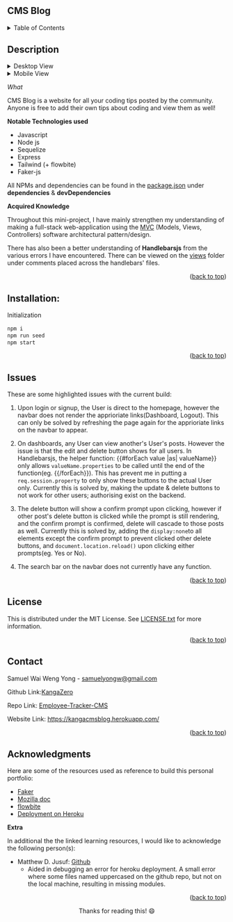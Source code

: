 # <CMS-Blog>
## CMS Blog
<a id="readme-top"></a>

<!-- TABLE OF CONTENTS -->
<details>
  <summary>Table of Contents</summary>
  <ol>
    <li><a href="#description">Description</a></li>
    <li><a href="#installation">Installation</a></li>
    <li><a href="issues">Issues></a></li>
    <!-- <li><a href="#usage">Usage</a></li> -->
    <li><a href="#license">License</a></li>
    <li><a href="#contact">Contact</a></li>
    <li><a href="#acknowledgments">Acknowledgments</a></li>
  </ol>
</details>

<!-- ABOUT THE PROJECT -->
## Description
<details> <summary>Desktop View</summary>

![Desktop-view](./public/images/Desktop-view.png)

</details>

<details><summary>Mobile View</summary>

<p align="center">
<img src="./public/images/Mobile-view.png"/>
</p>

</details>

*What*

CMS Blog is a website for all your coding tips posted by the community. Anyone is free to add their own tips about coding and view them as well!

**Notable Technologies used**
- Javascript
- Node js
- Sequelize
- Express
- Tailwind (+ flowbite)
- Faker-js

All NPMs and dependencies can be found in the [package.json](./package.json) under <strong>dependencies</strong> & <strong>devDependencies</strong>

**Acquired Knowledge**

Throughout this mini-project, I have mainly strengthen my understanding of making a full-stack web-application using the [MVC](https://developer.mozilla.org/en-US/docs/Glossary/MVC) (Models, Views, Controllers) software architectural pattern/design.

There has also been a better understanding of <strong>Handlebarsjs</strong> from the various errors I have encountered. There can be viewed on the [views](./views/) folder under comments placed across the handlebars' files.

<p align="right">(<a href="#readme-top">back to top</a>)</p>

<!--INSTALLATION-->
## Installation:
Initialization 
```
npm i 
npm run seed
npm start 
```
<p align="right">(<a href="#readme-top">back to top</a>)</p>

## Issues

These are some highlighted issues with the current build:

1. Upon login or signup, the User is direct to the homepage, however the navbar does not render the apprioriate links(Dashboard, Logout). This can only be solved by refreshing the page again for the apprioriate links on the navbar to appear.

2. On dashboards, any User can view another's User's posts. However the issue is that the edit and delete button shows for all users. In Handlebarsjs, the helper function: {{#forEach value |as| valueName}} only allows ```valueName.properties``` to be called until the end of the function(eg. {{/forEach}}). This has prevent me in putting a ```req.session.property``` to only show these buttons to the actual User only. Currently this is solved by, making the update & delete buttons to not work for other users; authorising exist on the backend. 

3. The delete button will show a confirm prompt upon clicking, however if other post's delete button is clicked while the prompt is still rendering, and the confirm prompt is confirmed, delete will cascade to those posts as well. Currently this is solved by, adding the ```display:none```to all elements except the confirm prompt to prevent clicked other delete buttons, and ```document.location.reload()``` upon clicking either prompts(eg. Yes or No).

4. The search bar on the navbar does not currently have any function.


<p align="right">(<a href="#readme-top">back to top</a>)</p>

<!-- LICENSE -->
## License
This is distributed under the MIT License. See [LICENSE.txt](./LICENSE) for more information.

<p align="right">(<a href="#readme-top">back to top</a>)</p>

<!-- CONTACT -->
## Contact

Samuel Wai Weng Yong - <a href="mailto:samuelyongw@gmail.com"> samuelyongw@gmail.com </a>

Github Link:[KangaZero](https://github.com/KangaZero)

Repo Link: [Employee-Tracker-CMS](https://github.com/KangaZero/Employee-Tracker-CMS)

Website Link: https://kangacmsblog.herokuapp.com/

<p align="right">(<a href="#readme-top">back to top</a>)</p>
 
## Acknowledgments

Here are some of the resources used as reference to build this personal portfolio:

* [Faker](https://fakerjs.dev/guide/)
* [Mozilla doc](https://developer.mozilla.org/en-US/)
* [flowbite](https://flowbite.com/docs/getting-started/introduction/)
* [Deployment on Heroku](https://coding-boot-camp.github.io/full-stack/heroku/deploy-with-heroku-and-mysql)


**Extra**
 
In additional the the linked learning resources, I would like to acknowledge the following person(s):
* Matthew D. Jusuf: [Github](https://github.com/mecuboi)
   - Aided in debugging an error for heroku deployment. 
        A small error where some files named uppercased on the github repo, but not on the local machine, resulting in missing modules.

<p align="right">(<a href="#readme-top">back to top</a>)</p>


<p align="center">Thanks for reading this! 😄</p>